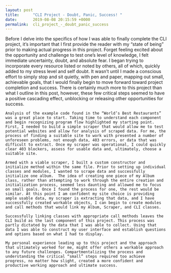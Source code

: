 ```yaml
---
layout: post
title:      "CLI Project - Doubt, Panic, Success! "
date:       2019-08-08 20:15:59 +0000
permalink:  cli_project_-_doubt_panic_success
---
```


 Before I delve into the specifics of how I was able to finally complete the CLI project, it’s important that I first provide the reader with my “state of being” prior to making actual progress in this project. Forget feeling excited about the opportunity and challenge to test one’s level of knowledge, I felt immediate uncertainty, doubt, and absolute fear. I began trying to incorporate every resource listed or noted by others, all of which, quickly added to my stress level and self doubt.  It wasn’t until I made a conscious effort to simply stop and sit quietly, with pen and paper, mapping out small, achievable goals, that I would finally begin to move forward toward project completion and success. There is certainly much more to this project than what I outline in this post, however, these few critical steps seemed to have a positive cascading effect, unblocking or releasing other opportunities for success. 

	Analysis of the example code found in the “World’s Best Restaurants” was a great place to start. Taking time to understand each component and begin recognizing program flow highlighted my starting point.  First, I needed to build a simple scraper that would allow me to test potential websites and allow for analysis of scraped data. For me, the process of finding a suitable site to work with presented a number of unforeseen problems, not enough data, 403 errors, or data that was difficult to extract. Once my scraper was operational, I could quickly clear 403 blockers, assess for usable data and, ultimately, choose a suitable site. 

	Armed with a viable scraper, I built a custom constructor and initialize method within the same file. Prior to setting up individual classes and modules, I wanted to scrape data and successfully initialize one album.  The idea of creating one piece of my Album class, rather than attempting to work through the entire creation and initialization process, seemed less daunting and allowed me to focus on small goals. Once I found the process for one, the rest would be similar. At this point I am confident my site choice is providing ample usable data, my scraper is extracting that data, and I have successfully created workable objects, I can begin to create modules and call methods that would link my Album, Scraper, and CLI classes.

	Successfully linking classes with appropriate call methods leaves the CLI build as the last component of this project. This process was partly dictated by the data that I was able to collect. Using that data I was able to construct my user interface and establish questions and options based on what I had to display. 

	My personal experience leading up to this project and the approach that ultimately worked for me, might offer others a workable approach to any future challenges. Compartmentalizing the process and understanding the critical “small” steps required too achieve progress, no matter how slight, created a more confident and productive working approach and ultimate success.
	


